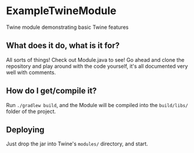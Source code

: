 # ExampleTwineModule
Twine module demonstrating basic Twine features

## What does it do, what is it for?
All sorts of things! Check out Module.java to see! Go ahead and clone the repository and play around with the code yourself, it's all documented very well with comments.

## How do I get/compile it?
Run `./gradlew build`, and the Module will be compiled into the `build/libs/` folder of the project.

## Deploying
Just drop the jar into Twine's `modules/` directory, and start.